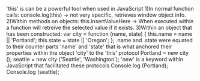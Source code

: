 'this' is can be a powerful tool when used in JavaScript
1)In normal function calls:
  console.log(this) -> not very specific, retrieves window object info.
2)Within methods on objects:
  this.insertValueHere -> When executed within a function will retreive the selected value if it exists.
3)Within an object that has been constructed:
  var city = function (name, state) {
    this.name = name || 'Portland';
    this.state = state || 'Oregon';
  };
        .name and .state were equated to their counter parts 'name' and 'state' that is what anchored their properties within the object 'city' to the 'this' protocol
  Portland = new city ();
  seattle = new city ('Seattle', 'Washington');
        'new' is a keyword within JavaScript that facilitated these protocols
  Console.log (Portland);
  Console.log (seattle);
